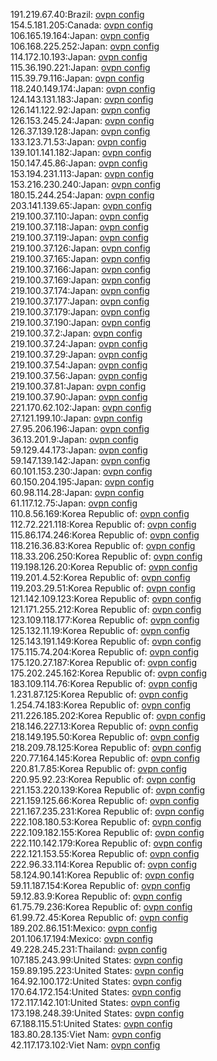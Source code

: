 191.219.67.40:Brazil: [ovpn config](vpn/191_219_67_40.ovpn)  
154.5.181.205:Canada: [ovpn config](vpn/154_5_181_205.ovpn)  
106.165.19.164:Japan: [ovpn config](vpn/106_165_19_164.ovpn)  
106.168.225.252:Japan: [ovpn config](vpn/106_168_225_252.ovpn)  
114.172.10.193:Japan: [ovpn config](vpn/114_172_10_193.ovpn)  
115.36.190.221:Japan: [ovpn config](vpn/115_36_190_221.ovpn)  
115.39.79.116:Japan: [ovpn config](vpn/115_39_79_116.ovpn)  
118.240.149.174:Japan: [ovpn config](vpn/118_240_149_174.ovpn)  
124.143.131.183:Japan: [ovpn config](vpn/124_143_131_183.ovpn)  
126.141.122.92:Japan: [ovpn config](vpn/126_141_122_92.ovpn)  
126.153.245.24:Japan: [ovpn config](vpn/126_153_245_24.ovpn)  
126.37.139.128:Japan: [ovpn config](vpn/126_37_139_128.ovpn)  
133.123.71.53:Japan: [ovpn config](vpn/133_123_71_53.ovpn)  
139.101.141.182:Japan: [ovpn config](vpn/139_101_141_182.ovpn)  
150.147.45.86:Japan: [ovpn config](vpn/150_147_45_86.ovpn)  
153.194.231.113:Japan: [ovpn config](vpn/153_194_231_113.ovpn)  
153.216.230.240:Japan: [ovpn config](vpn/153_216_230_240.ovpn)  
180.15.244.254:Japan: [ovpn config](vpn/180_15_244_254.ovpn)  
203.141.139.65:Japan: [ovpn config](vpn/203_141_139_65.ovpn)  
219.100.37.110:Japan: [ovpn config](vpn/219_100_37_110.ovpn)  
219.100.37.118:Japan: [ovpn config](vpn/219_100_37_118.ovpn)  
219.100.37.119:Japan: [ovpn config](vpn/219_100_37_119.ovpn)  
219.100.37.126:Japan: [ovpn config](vpn/219_100_37_126.ovpn)  
219.100.37.165:Japan: [ovpn config](vpn/219_100_37_165.ovpn)  
219.100.37.166:Japan: [ovpn config](vpn/219_100_37_166.ovpn)  
219.100.37.169:Japan: [ovpn config](vpn/219_100_37_169.ovpn)  
219.100.37.174:Japan: [ovpn config](vpn/219_100_37_174.ovpn)  
219.100.37.177:Japan: [ovpn config](vpn/219_100_37_177.ovpn)  
219.100.37.179:Japan: [ovpn config](vpn/219_100_37_179.ovpn)  
219.100.37.190:Japan: [ovpn config](vpn/219_100_37_190.ovpn)  
219.100.37.2:Japan: [ovpn config](vpn/219_100_37_2.ovpn)  
219.100.37.24:Japan: [ovpn config](vpn/219_100_37_24.ovpn)  
219.100.37.29:Japan: [ovpn config](vpn/219_100_37_29.ovpn)  
219.100.37.54:Japan: [ovpn config](vpn/219_100_37_54.ovpn)  
219.100.37.56:Japan: [ovpn config](vpn/219_100_37_56.ovpn)  
219.100.37.81:Japan: [ovpn config](vpn/219_100_37_81.ovpn)  
219.100.37.90:Japan: [ovpn config](vpn/219_100_37_90.ovpn)  
221.170.62.102:Japan: [ovpn config](vpn/221_170_62_102.ovpn)  
27.121.199.10:Japan: [ovpn config](vpn/27_121_199_10.ovpn)  
27.95.206.196:Japan: [ovpn config](vpn/27_95_206_196.ovpn)  
36.13.201.9:Japan: [ovpn config](vpn/36_13_201_9.ovpn)  
59.129.44.173:Japan: [ovpn config](vpn/59_129_44_173.ovpn)  
59.147.139.142:Japan: [ovpn config](vpn/59_147_139_142.ovpn)  
60.101.153.230:Japan: [ovpn config](vpn/60_101_153_230.ovpn)  
60.150.204.195:Japan: [ovpn config](vpn/60_150_204_195.ovpn)  
60.98.114.28:Japan: [ovpn config](vpn/60_98_114_28.ovpn)  
61.117.12.75:Japan: [ovpn config](vpn/61_117_12_75.ovpn)  
110.8.56.169:Korea Republic of: [ovpn config](vpn/110_8_56_169.ovpn)  
112.72.221.118:Korea Republic of: [ovpn config](vpn/112_72_221_118.ovpn)  
115.86.174.246:Korea Republic of: [ovpn config](vpn/115_86_174_246.ovpn)  
118.216.36.83:Korea Republic of: [ovpn config](vpn/118_216_36_83.ovpn)  
118.33.206.250:Korea Republic of: [ovpn config](vpn/118_33_206_250.ovpn)  
119.198.126.20:Korea Republic of: [ovpn config](vpn/119_198_126_20.ovpn)  
119.201.4.52:Korea Republic of: [ovpn config](vpn/119_201_4_52.ovpn)  
119.203.29.51:Korea Republic of: [ovpn config](vpn/119_203_29_51.ovpn)  
121.142.109.123:Korea Republic of: [ovpn config](vpn/121_142_109_123.ovpn)  
121.171.255.212:Korea Republic of: [ovpn config](vpn/121_171_255_212.ovpn)  
123.109.118.177:Korea Republic of: [ovpn config](vpn/123_109_118_177.ovpn)  
125.132.11.19:Korea Republic of: [ovpn config](vpn/125_132_11_19.ovpn)  
125.143.191.149:Korea Republic of: [ovpn config](vpn/125_143_191_149.ovpn)  
175.115.74.204:Korea Republic of: [ovpn config](vpn/175_115_74_204.ovpn)  
175.120.27.187:Korea Republic of: [ovpn config](vpn/175_120_27_187.ovpn)  
175.202.245.162:Korea Republic of: [ovpn config](vpn/175_202_245_162.ovpn)  
183.109.114.76:Korea Republic of: [ovpn config](vpn/183_109_114_76.ovpn)  
1.231.87.125:Korea Republic of: [ovpn config](vpn/1_231_87_125.ovpn)  
1.254.74.183:Korea Republic of: [ovpn config](vpn/1_254_74_183.ovpn)  
211.226.185.202:Korea Republic of: [ovpn config](vpn/211_226_185_202.ovpn)  
218.146.227.13:Korea Republic of: [ovpn config](vpn/218_146_227_13.ovpn)  
218.149.195.50:Korea Republic of: [ovpn config](vpn/218_149_195_50.ovpn)  
218.209.78.125:Korea Republic of: [ovpn config](vpn/218_209_78_125.ovpn)  
220.77.164.145:Korea Republic of: [ovpn config](vpn/220_77_164_145.ovpn)  
220.81.7.85:Korea Republic of: [ovpn config](vpn/220_81_7_85.ovpn)  
220.95.92.23:Korea Republic of: [ovpn config](vpn/220_95_92_23.ovpn)  
221.153.220.139:Korea Republic of: [ovpn config](vpn/221_153_220_139.ovpn)  
221.159.125.66:Korea Republic of: [ovpn config](vpn/221_159_125_66.ovpn)  
221.167.235.231:Korea Republic of: [ovpn config](vpn/221_167_235_231.ovpn)  
222.108.180.53:Korea Republic of: [ovpn config](vpn/222_108_180_53.ovpn)  
222.109.182.155:Korea Republic of: [ovpn config](vpn/222_109_182_155.ovpn)  
222.110.142.179:Korea Republic of: [ovpn config](vpn/222_110_142_179.ovpn)  
222.121.153.55:Korea Republic of: [ovpn config](vpn/222_121_153_55.ovpn)  
222.96.33.114:Korea Republic of: [ovpn config](vpn/222_96_33_114.ovpn)  
58.124.90.141:Korea Republic of: [ovpn config](vpn/58_124_90_141.ovpn)  
59.11.187.154:Korea Republic of: [ovpn config](vpn/59_11_187_154.ovpn)  
59.12.83.9:Korea Republic of: [ovpn config](vpn/59_12_83_9.ovpn)  
61.75.79.236:Korea Republic of: [ovpn config](vpn/61_75_79_236.ovpn)  
61.99.72.45:Korea Republic of: [ovpn config](vpn/61_99_72_45.ovpn)  
189.202.86.151:Mexico: [ovpn config](vpn/189_202_86_151.ovpn)  
201.106.17.194:Mexico: [ovpn config](vpn/201_106_17_194.ovpn)  
49.228.245.231:Thailand: [ovpn config](vpn/49_228_245_231.ovpn)  
107.185.243.99:United States: [ovpn config](vpn/107_185_243_99.ovpn)  
159.89.195.223:United States: [ovpn config](vpn/159_89_195_223.ovpn)  
164.92.100.172:United States: [ovpn config](vpn/164_92_100_172.ovpn)  
170.64.172.154:United States: [ovpn config](vpn/170_64_172_154.ovpn)  
172.117.142.101:United States: [ovpn config](vpn/172_117_142_101.ovpn)  
173.198.248.39:United States: [ovpn config](vpn/173_198_248_39.ovpn)  
67.188.115.51:United States: [ovpn config](vpn/67_188_115_51.ovpn)  
183.80.28.135:Viet Nam: [ovpn config](vpn/183_80_28_135.ovpn)  
42.117.173.102:Viet Nam: [ovpn config](vpn/42_117_173_102.ovpn)  
